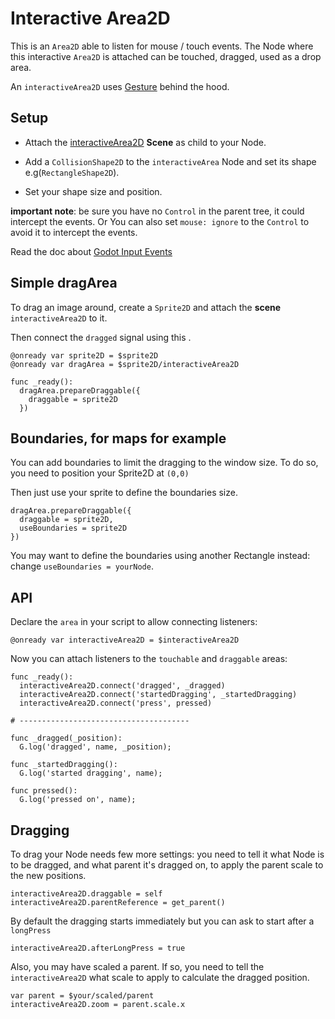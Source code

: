 # Interactive Area2D

This is an `Area2D` able to listen for mouse / touch events.
The Node where this interactive `Area2D` is attached can be touched, dragged, used as a drop area.

An `interactiveArea2D` uses [Gesture](../../fox/libs/gesture.gd) behind the hood.


## Setup

- Attach the [interactiveArea2D](../../fox/behaviours/interactiveArea2D.tscn) **Scene** as child to your Node.

- Add a `CollisionShape2D` to the `interactiveArea` Node and set its shape e.g(`RectangleShape2D`).

- Set your shape size and position.

**important note**: be sure you have no `Control` in the parent tree, it could intercept the  events. Or You can also set `mouse: ignore` to the `Control` to avoid it to intercept the events.

Read the doc about [Godot Input Events](https://docs.godotengine.org/en/stable/tutorials/inputs/inputevent.html#how-does-it-work)

## Simple dragArea

To drag an image around, create a `Sprite2D` and attach the **scene** `interactiveArea2D` to it.

Then connect the `dragged` signal using this .

```gdscript
@onready var sprite2D = $sprite2D
@onready var dragArea = $sprite2D/interactiveArea2D

func _ready():
  dragArea.prepareDraggable({
    draggable = sprite2D
  })
```

## Boundaries, for maps for example

You can add boundaries to limit the dragging to the window size.
To do so, you need to position your Sprite2D at `(0,0)`

Then just use your sprite to define the boundaries size.

```gdscript
dragArea.prepareDraggable({
  draggable = sprite2D,
  useBoundaries = sprite2D
})
```

You may want to define the boundaries using another Rectangle instead: change `useBoundaries = yourNode`.

## API

Declare the `area` in your script to allow connecting listeners:

```gdscript
@onready var interactiveArea2D = $interactiveArea2D
```

Now you can attach listeners to the `touchable` and `draggable` areas:

```gdscript
func _ready():
  interactiveArea2D.connect('dragged', _dragged)
  interactiveArea2D.connect('startedDragging', _startedDragging)
  interactiveArea2D.connect('press', pressed)

# --------------------------------------

func _dragged(_position):
  G.log('dragged', name, _position);

func _startedDragging():
  G.log('started dragging', name);

func pressed():
  G.log('pressed on', name);
```

## Dragging

To drag your Node needs few more settings: you need to tell it what Node is to be dragged, and what parent it's dragged on, to apply the parent scale to the new positions.

```gdscript
interactiveArea2D.draggable = self
interactiveArea2D.parentReference = get_parent()
```

By default the dragging starts immediately but you can ask to start after a `longPress`

```gdscript
interactiveArea2D.afterLongPress = true
```

Also, you may have scaled a parent. If so, you need to tell the `interactiveArea2D` what scale to apply to calculate the dragged position.

```gdscript
var parent = $your/scaled/parent
interactiveArea2D.zoom = parent.scale.x
```
